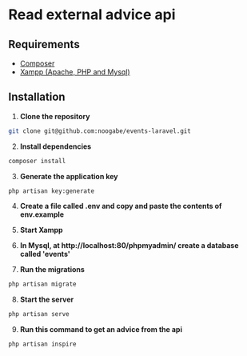 # Read external advice api
## Requirements
* [Composer](https://getcomposer.org/download/)
* [Xampp (Apache, PHP and Mysql)](https://www.apachefriends.org/download.html)

## Installation
1. **Clone the repository**
 ```bash
 git clone git@github.com:noogabe/events-laravel.git
 ```

2. **Install dependencies**
```bash
composer install
```
3. **Generate the application key**
```bash
php artisan key:generate
```

4. **Create a file called .env and copy and paste the contents of env.example**

5. **Start Xampp**

6. **In Mysql, at http://localhost:80/phpmyadmin/ create a database called 'events'**

7. **Run the migrations**
```bash
php artisan migrate
```

8. **Start the server**
```bash
php artisan serve
```

9. **Run this command to get an advice from the api**
```bash
php artisan inspire
```   
